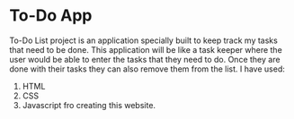 # To-Do App

To-Do List project is an application specially built to keep track my tasks that need to be done. 
This application will be like a task keeper where the user would be able to enter the tasks that they need to do. Once they are done with their tasks they can also remove them from the list.
I have used:
1. HTML
2. CSS
3. Javascript
fro creating this website.
